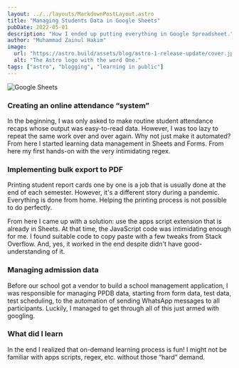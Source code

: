 ```yaml
---
layout: ../../layouts/MarkdownPostLayout.astro
title: "Managing Students Data in Google Sheets"
pubDate: 2022-05-01
description: "How I ended up putting everything in Google Spreadsheet."
author: "Muhammad Zainul Hakim"
image:
  url: "https://astro.build/assets/blog/astro-1-release-update/cover.jpeg"
  alt: "The Astro logo with the word One."
tags: ["astro", "blogging", "learning in public"]
---
```


![Google Sheets](/images/spreadsheet.png "Google Spreadsheet")

### Creating an online attendance “system”

In the beginning, I was only asked to make routine student attendance recaps whose output was easy-to-read data.
However, I was too lazy to repeat the same work over and over again. Why not just make it automated? From here I started learning data management in Sheets and Forms. From here my first hands-on with the very intimidating regex.

### Implementing bulk export to PDF

Printing student report cards one by one is a job that is usually done at the end of each semester. However, it's a different story during a pandemic. Everything is done from home. Helping the printing process is not possible to do perfectly.

From here I came up with a solution: use the apps script extension that is already in Sheets. At that time, the JavaScript code was intimidating enough for me. I found suitable code to copy paste with a few tweaks from Stack Overflow. And, yes, it worked in the end despite didn't have good-understanding of it.

### Managing admission data

Before our school got a vendor to build a school management application, I was responsible for managing PPDB data, starting from form data, test data, test scheduling, to the automation of sending WhatsApp messages to all participants. Luckily, I managed to get through all of this just armed with googling.

### What did I learn

In the end I realized that on-demand learning process is fun! I might not be familiar with apps scripts, regex, etc. without those “hard” demand.
